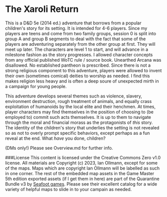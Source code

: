 # The Xaroli Return

This is a D&D 5e (2014 ed.) adventure that borrows from a popular children's story for its setting.
It is intended for 4-6 players. Since my players are teens and come from two family groups, 
session 0 is split into group A and group B segments to deal with the fact that some of
the players are adventuring separately from the other group at first. They will meet up later.
The characters are level 1 to start, and will advance in a milestone fashion as the story
progresses. I allowed character concepts from any official published WoTC  rule / source book. 
Unearthed Arcana was disallowed. No established pantheon is prescribed.  Since there is not a 
strong religious component to this adventure, players were allowed to invent their own 
(sometimes comical) deities to worship as needed. I find this makes religion less heavy and is 
often a deep soure of unexpected mirth in a campaign for young people. 

This adventure develops several themes such as violence, slavery, environment destruction, rough 
treatment of animals, and equally crass exploitation of humanoids by the local elite and their 
henchmen. At times, player characters may find themselves in the position of choosing to (be 
employed to) commit such acts themselves. It is up to them to navigate through the moral 
and financial morass as the protagonists of _this_ story. The identity of the children's story 
that underlies the setting is not revealed so as not to overly prompt specific behaviors, except 
perhaps as a fun reveal at the end. What _have_ you done, children?

(DMs only!) Please see Overview.md for further info. 

###License
This content is licensed under the Creative Commons Zero v1.0 license. All materials are 
Copyright (c) 2023, Ian Ollmann, except for some of the maps. Maps which are copyright Ian Ollmann 
will be labelled as such in one corner. The rest of the embedded map assets in the 
Game Master 5th edition exported assets (if I get them in here) are part of the
Quarantine Bundle v3 by [Seafoot games](https://www.seafootgames.com). Please see their 
excellent catalog for a wide variety of helpful maps to slide in to your campain as needed. 

